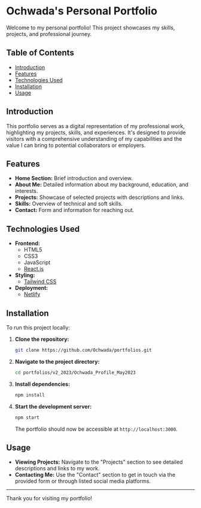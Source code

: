 # **Ochwada's Personal Portfolio**

Welcome to my personal portfolio! This project showcases my skills, projects, and professional journey.

## **Table of Contents**

- [Introduction](#introduction)
- [Features](#features)
- [Technologies Used](#technologies-used)
- [Installation](#installation)
- [Usage](#usage)


## **Introduction**

This portfolio serves as a digital representation of my professional work, highlighting my projects, skills, and experiences. It's designed to provide visitors with a comprehensive understanding of my capabilities and the value I can bring to potential collaborators or employers.

## **Features**

- **Home Section:** Brief introduction and overview.
- **About Me:** Detailed information about my background, education, and interests.
- **Projects:** Showcase of selected projects with descriptions and links.
- **Skills:** Overview of technical and soft skills.
- **Contact:** Form and information for reaching out.

## **Technologies Used**

- **Frontend:**
  - HTML5
  - CSS3
  - JavaScript
  - [React.js](https://reactjs.org/)
- **Styling:**
  - [Tailwind CSS](https://tailwindcss.com/)
- **Deployment:**
  - [Netlify](https://www.netlify.com/)

## **Installation**

To run this project locally:

1. **Clone the repository:**
   ```bash
   git clone https://github.com/Ochwada/portfolios.git
   ```
2. **Navigate to the project directory:**
   ```bash
   cd portfolios/v2_2023/Ochwada_Profile_May2023
   ```
3. **Install dependencies:**
   ```bash
   npm install
   ```
4. **Start the development server:**
   ```bash
   npm start
   ```
   The portfolio should now be accessible at `http://localhost:3000`.

## **Usage**

- **Viewing Projects:** Navigate to the "Projects" section to see detailed descriptions and links to my work.
- **Contacting Me:** Use the "Contact" section to get in touch via the provided form or through listed social media platforms.

---

Thank you for visiting my portfolio!

